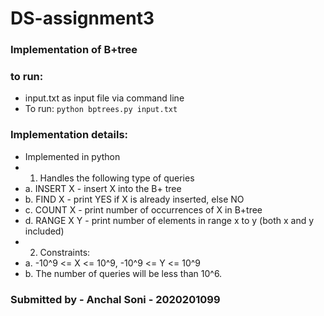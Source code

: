 # DS-assignment3
### Implementation of B+tree

### to run:
* input.txt as input file via command line
* To run: `python bptrees.py input.txt`

### Implementation details:
* Implemented in python
* 1. Handles the following type of queries
* a. INSERT X - insert X into the B+ tree
* b. FIND X - print YES if X is already inserted, else NO
* c. COUNT X - print number of occurrences of X in B+tree
* d. RANGE X Y - print number of elements in range x to y (both x and y included)
* 2. Constraints:
* a. -10^9 <= X <= 10^9, -10^9 <= Y <= 10^9
* b. The number of queries will be less than 10^6.

### Submitted by - Anchal Soni - 2020201099

